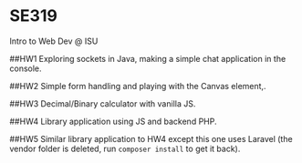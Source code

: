 # SE319
Intro to Web Dev @ ISU

##HW1
Exploring sockets in Java, making a simple chat application in the console.

##HW2
Simple form handling and playing with the Canvas element,.

##HW3
Decimal/Binary calculator with vanilla JS.

##HW4
Library application using JS and backend PHP.

##HW5
Similar library application to HW4 except this one uses Laravel (the vendor folder is deleted, run ```composer install``` to get it back).
